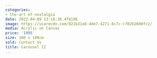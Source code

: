 ```yaml
---
categories:
- the-art-of-nostalgia
date: 2022-04-09 13:18:38.478196
image: https://ucarecdn.com/821b31e8-4de7-4271-8c7c-c702b2600fc2/
media: Acrylic on Canvas
price: '1995'
size: 100 x 100cm
sold: Contact Us
title: Carousel II
...
```

